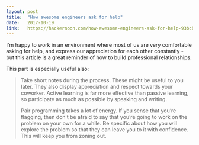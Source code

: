```yaml
---
layout: post
title:  "How awesome engineers ask for help"
date:   2017-10-19
link:   https://hackernoon.com/how-awesome-engineers-ask-for-help-93bcb2c7dbb7
---
```


I'm happy to work in an environment where most of us are very comfortable asking
for help, and express our appreciation for each other constantly - but this
article is a great reminder of how to build professional relationships.

 This part is especially useful also:

> Take short notes during the process. These might be useful to you later. They
> also display appreciation and respect towards your coworker. Active learning
> is far more effective than passive learning, so participate as much as
> possible by speaking and writing.
>
> Pair programming takes a lot of energy. If you sense that you’re flagging, then
> don’t be afraid to say that you’re going to work on the problem on your own for
> a while. Be specific about how you will explore the problem so that they can
> leave you to it with confidence. This will keep you from zoning out.
